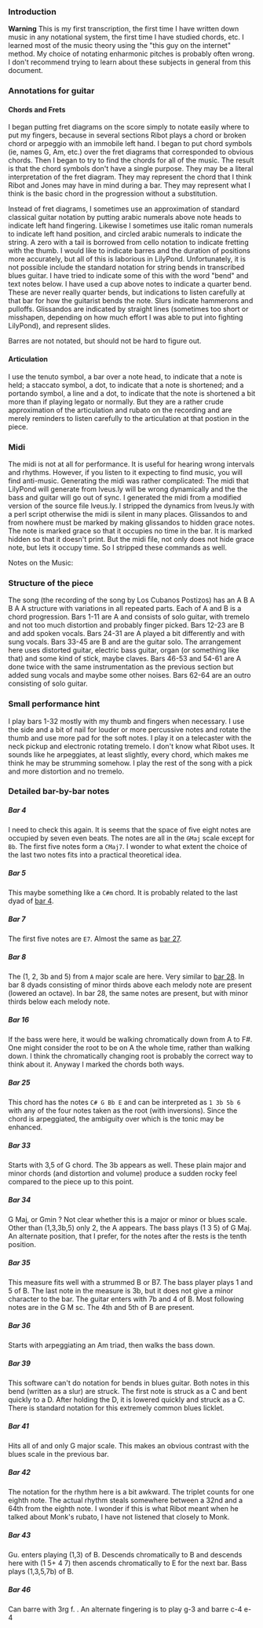 ### Introduction

**Warning**
This is my first transcription, the first time I have
written down music in any notational system, the first time
I have studied chords, etc. I learned most of the music
theory using the "this guy on the internet" method. My choice
of notating enharmonic pitches is probably often wrong.
I don't recommend trying to learn about these subjects in
general from this document.

### Annotations for guitar

#### Chords and Frets

  I began putting fret diagrams on the score simply to
notate easily where to put my fingers, because in several
sections Ribot plays a chord or broken chord or arpeggio
with an immobile left hand. I began to put chord symbols
(ie, names G, Am, etc.) over the fret diagrams that
corresponded to obvious chords. Then I began to try to find
the chords for all of the music. The result is that the
chord symbols don't have a single purpose. They may be a
literal interpretation of the fret diagram. They may
represent the chord that I think Ribot and Jones may have in
mind during a bar. They may represent what I think is the basic
chord in the progression without a substitution.

 Instead of fret diagrams, I sometimes use an approximation
of standard classical guitar notation by putting arabic
numerals above note heads to indicate left hand
fingering. Likewise I sometimes use italic roman numerals to
indicate left hand position, and circled arabic numerals to
indicate the string. A zero with a tail is borrowed from
cello notation to indicate fretting with the thumb. I would
like to indicate barres and the duration of positions more
accurately, but all of this is laborious in
LilyPond. Unfortunately, it is not possible include the
standard notation for string bends in transcribed blues
guitar. I have tried to indicate some of this with the word
"bend" and text notes below. I have used a cup above notes
to indicate a quarter bend. These are never really quarter
bends, but indications to listen carefully at that bar for
how the guitarist bends the note.  Slurs indicate hammerons
and pulloffs.  Glissandos are indicated by straight lines
(sometimes too short or misshapen, depending on how much
effort I was able to put into fighting LilyPond), and
represent slides.

Barres are not notated, but should not be hard to figure out.

#### Articulation

I use the tenuto symbol, a bar over a note head, to indicate
that a note is held; a staccato symbol, a dot, to indicate
that a note is shortened; and a portando symbol, a line and
a dot, to indicate that the note is shortened a bit more
than if playing legato or normally.  But they are a rather
crude approximation of the articulation and rubato on the
recording and are merely reminders to listen carefully to
the articulation at that postion in the piece.

### Midi

The midi is not at all for performance. It is useful for
hearing wrong intervals and rhythms. However, if you listen to
it expecting to find music, you will find anti-music.
  Generating the midi was rather complicated: The midi that
LilyPond will generate from lveus.ly will be wrong
dynamically and the the bass and guitar will go out of
sync. I generated the midi from a modified version of the
source file lveus.ly. I stripped the dynamics from lveus.ly
with a perl script otherwise the midi is silent in many
places. Glissandos to and from nowhere must be marked by
making glissandos to hidden grace notes. The note is marked
grace so that it occupies no time in the bar. It is marked
hidden so that it doesn't print.  But the midi file, not
only does not hide grace note, but lets it occupy time. So I
stripped these commands as well.

Notes on the Music:

### Structure of the piece

The song (the recording of the song by Los Cubanos Postizos)
has an A B A B A A structure with variations in all repeated
parts. Each of A and B is a chord progression.  Bars 1-11
are A and consists of solo guitar, with tremelo and not too
much distortion and probably finger picked.  Bars 12-23 are
B and add spoken vocals.  Bars 24-31 are A played a bit
differently and with sung vocals.  Bars 33-45 are B and are
the guitar solo. The arrangement here uses distorted guitar,
electric bass guitar, organ (or something like that) and
some kind of stick, maybe claves. Bars 46-53 and 54-61 are A
done twice with the same instrumentation as the previous
section but added sung vocals and maybe some other
noises. Bars 62-64 are an outro consisting of solo guitar.

### Small performance hint

I play bars 1-32 mostly with my thumb and fingers when
necessary.  I use the side and a bit of nail for louder or
more percussive notes and rotate the thumb and use more pad
for the soft notes. I play it on a telecaster with the neck
pickup and electronic rotating tremelo.  I don't know what
Ribot uses.  It sounds like he arpeggiates, at least
slightly, every chord, which makes me think he may be
strumming somehow. I play the rest of the song with a pick
and more distortion and no tremelo.

### Detailed bar-by-bar notes

##### Bar 4

I need to check this again. It is seems that the
space of five eight notes are occupied by seven even
beats. The notes are all in the `GMaj` scale except for
`Bb`. The first five notes form a `CMaj7`. I wonder to what
extent the choice of the last two notes fits into a
practical theoretical idea.

##### Bar 5

This maybe something like a `C#m` chord. It is probably
related to the last dyad of [bar 4](#bar-4).

##### Bar 7

The first five notes are `E7`. Almost the same as [bar 27](#bar-27).

##### Bar 8
  The (1, 2, 3b and 5) from `A` major scale are here. Very
similar to [bar 28](#bar-28). In bar 8 dyads consisting of minor
thirds above each melody note are present (lowered an
octave). In bar 28, the same notes are present, but with
minor thirds below each melody note.

##### Bar 16

If the bass were here, it would be walking chromatically
down from A to F#. One might consider the root to be on A
the whole time, rather than walking down. I think the
chromatically changing root is probably the correct way to
think about it. Anyway I marked the chords both ways.

##### Bar 25

This chord has the notes `C# G Bb E` and can be interpreted as
`1 3b 5b 6` with any of the four notes taken as the root (with inversions).
Since the chord is arpeggiated, the ambiguity over which is the
tonic may be enhanced.

##### Bar 33

Starts with 3,5 of G chord. The 3b appears as well.  These
plain major and minor chords (and distortion and volume)
produce a sudden rocky feel compared to the piece up to this
point.

##### Bar 34
  G Maj, or Gmin ?  Not clear whether this is a major or
minor or blues scale. Other than (1,3,3b,5) only 2, the A
appears.  The bass plays (1 3 5) of G Maj. An alternate
position, that I prefer, for the notes after the rests is
the tenth position.

##### Bar 35

This measure fits well with a strummed B or B7. The bass
player plays 1 and 5 of B. The last note in the measure is
3b, but it does not give a minor character to the bar. The
guitar enters with 7b and 4 of B. Most following notes are
in the G M sc. The 4th and 5th of B are present.

##### Bar 36

Starts with arpeggiating an Am triad, then walks the bass
down.

##### Bar 39

This software can't do notation for bends in blues
guitar. Both notes in this bend (written as a slur) are
struck. The first note is struck as a C and bent quickly to
a D. After holding the D, it is lowered quickly and struck
as a C. There is standard notation for this extremely common
blues licklet.

##### Bar 41

Hits all of and only G major scale. This makes an
obvious contrast with the blues scale in the previous bar.

##### Bar 42

The notation for the rhythm here is a bit awkward.  The
triplet counts for one eighth note. The actual rhythm steals
somewhere between a 32nd and a 64th from the eighth note. I
wonder if this is what Ribot meant when he talked about
Monk's rubato, I have not listened that closely to Monk.

##### Bar 43

Gu. enters playing (1,3) of B. Descends chromatically to
B and descends here with (1 5+ 4 7) then ascends
chromatically to E for the next bar. Bass plays (1,3,5,7b)
of B.

##### Bar 46

Can barre with 3rg f. . An alternate fingering is to play
g-3 and barre c-4 e-4
